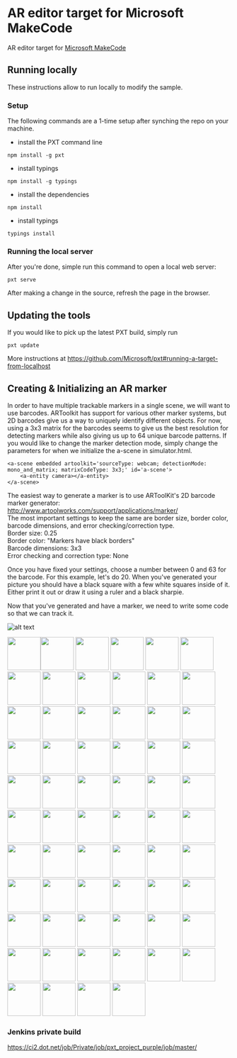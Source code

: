 # AR editor target for Microsoft MakeCode

AR editor target for
[Microsoft MakeCode](https://github.com/Microsoft/pxt)

## Running locally

These instructions allow to run locally to modify the sample.

### Setup

The following commands are a 1-time setup after synching the repo on your machine.

* install the PXT command line
```
npm install -g pxt
```
* install typings
```
npm install -g typings
```
* install the dependencies
```
npm install
```
* install typings
```
typings install
```

### Running the local server

After you're done, simple run this command to open a local web server:
```
pxt serve
```

After making a change in the source, refresh the page in the browser.

## Updating the tools

If you would like to pick up the latest PXT build, simply run
```
pxt update
```

More instructions at https://github.com/Microsoft/pxt#running-a-target-from-localhost 

## Creating & Initializing an AR marker
In order to have multiple trackable markers in a single scene, we will want to use barcodes. ARToolkit has support for various other marker systems, but 2D barcodes give us a way to uniquely identify different objects. For now, using a 3x3 matrix for the barcodes seems to give us the best resolution for detecting markers while also giving us up to 64 unique barcode patterns. If you would like to change the marker detection mode, simply change the parameters for when we initialize the a-scene in simulator.html.

```
<a-scene embedded artoolkit='sourceType: webcam; detectionMode: mono_and_matrix; matrixCodeType: 3x3;' id='a-scene'>
    <a-entity camera></a-entity>
</a-scene>
```    

The easiest way to generate a marker is to use ARToolKit's 2D barcode marker generator: http://www.artoolworks.com/support/applications/marker/  
The most important settings to keep the same are border size, border color, barcode dimensions, and error checking/correction type.  
Border size: 0.25  
Border color: "Markers have black borders"  
Barcode dimensions: 3x3  
Error checking and correction type: None  

Once you have fixed your settings, choose a number between 0 and 63 for the barcode. For this example, let's do 20. When you've generated your picture you should have a black square with a few white squares inside of it. Either print it out or draw it using a ruler and a black sharpie.

Now that you've generated and have a marker, we need to write some code so that we can track it.

![alt text](https://github.com/Microsoft/pxt-ar/blob/master/examples/example1.png)


<img src="https://github.com/Microsoft/pxt-ar/blob/master/examples/AR_MARKER_CODES/00.png" width="75"><img src="https://github.com/Microsoft/pxt-ar/blob/master/examples/AR_MARKER_CODES/01.png" width="75">
<img src="https://github.com/Microsoft/pxt-ar/blob/master/examples/AR_MARKER_CODES/02.png" width="75">
<img src="https://github.com/Microsoft/pxt-ar/blob/master/examples/AR_MARKER_CODES/03.png" width="75">
<img src="https://github.com/Microsoft/pxt-ar/blob/master/examples/AR_MARKER_CODES/04.png" width="75">
<img src="https://github.com/Microsoft/pxt-ar/blob/master/examples/AR_MARKER_CODES/05.png" width="75">
<img src="https://github.com/Microsoft/pxt-ar/blob/master/examples/AR_MARKER_CODES/06.png" width="75">
<img src="https://github.com/Microsoft/pxt-ar/blob/master/examples/AR_MARKER_CODES/07.png" width="75">
<img src="https://github.com/Microsoft/pxt-ar/blob/master/examples/AR_MARKER_CODES/08.png" width="75">
<img src="https://github.com/Microsoft/pxt-ar/blob/master/examples/AR_MARKER_CODES/09.png" width="75">
<img src="https://github.com/Microsoft/pxt-ar/blob/master/examples/AR_MARKER_CODES/10.png" width="75">
<img src="https://github.com/Microsoft/pxt-ar/blob/master/examples/AR_MARKER_CODES/11.png" width="75">
<img src="https://github.com/Microsoft/pxt-ar/blob/master/examples/AR_MARKER_CODES/12.png" width="75">
<img src="https://github.com/Microsoft/pxt-ar/blob/master/examples/AR_MARKER_CODES/13.png" width="75">
<img src="https://github.com/Microsoft/pxt-ar/blob/master/examples/AR_MARKER_CODES/14.png" width="75">
<img src="https://github.com/Microsoft/pxt-ar/blob/master/examples/AR_MARKER_CODES/15.png" width="75">
<img src="https://github.com/Microsoft/pxt-ar/blob/master/examples/AR_MARKER_CODES/16.png" width="75">
<img src="https://github.com/Microsoft/pxt-ar/blob/master/examples/AR_MARKER_CODES/17.png" width="75">
<img src="https://github.com/Microsoft/pxt-ar/blob/master/examples/AR_MARKER_CODES/18.png" width="75">
<img src="https://github.com/Microsoft/pxt-ar/blob/master/examples/AR_MARKER_CODES/19.png" width="75">
<img src="https://github.com/Microsoft/pxt-ar/blob/master/examples/AR_MARKER_CODES/20.png" width="75">
<img src="https://github.com/Microsoft/pxt-ar/blob/master/examples/AR_MARKER_CODES/21.png" width="75">
<img src="https://github.com/Microsoft/pxt-ar/blob/master/examples/AR_MARKER_CODES/22.png" width="75">
<img src="https://github.com/Microsoft/pxt-ar/blob/master/examples/AR_MARKER_CODES/23.png" width="75">
<img src="https://github.com/Microsoft/pxt-ar/blob/master/examples/AR_MARKER_CODES/24.png" width="75">
<img src="https://github.com/Microsoft/pxt-ar/blob/master/examples/AR_MARKER_CODES/25.png" width="75">
<img src="https://github.com/Microsoft/pxt-ar/blob/master/examples/AR_MARKER_CODES/26.png" width="75">
<img src="https://github.com/Microsoft/pxt-ar/blob/master/examples/AR_MARKER_CODES/27.png" width="75">
<img src="https://github.com/Microsoft/pxt-ar/blob/master/examples/AR_MARKER_CODES/28.png" width="75">
<img src="https://github.com/Microsoft/pxt-ar/blob/master/examples/AR_MARKER_CODES/29.png" width="75">
<img src="https://github.com/Microsoft/pxt-ar/blob/master/examples/AR_MARKER_CODES/30.png" width="75">
<img src="https://github.com/Microsoft/pxt-ar/blob/master/examples/AR_MARKER_CODES/31.png" width="75">
<img src="https://github.com/Microsoft/pxt-ar/blob/master/examples/AR_MARKER_CODES/32.png" width="75">
<img src="https://github.com/Microsoft/pxt-ar/blob/master/examples/AR_MARKER_CODES/33.png" width="75">
<img src="https://github.com/Microsoft/pxt-ar/blob/master/examples/AR_MARKER_CODES/34.png" width="75">
<img src="https://github.com/Microsoft/pxt-ar/blob/master/examples/AR_MARKER_CODES/35.png" width="75">
<img src="https://github.com/Microsoft/pxt-ar/blob/master/examples/AR_MARKER_CODES/36.png" width="75">
<img src="https://github.com/Microsoft/pxt-ar/blob/master/examples/AR_MARKER_CODES/37.png" width="75">
<img src="https://github.com/Microsoft/pxt-ar/blob/master/examples/AR_MARKER_CODES/38.png" width="75">
<img src="https://github.com/Microsoft/pxt-ar/blob/master/examples/AR_MARKER_CODES/39.png" width="75">
<img src="https://github.com/Microsoft/pxt-ar/blob/master/examples/AR_MARKER_CODES/40.png" width="75">
<img src="https://github.com/Microsoft/pxt-ar/blob/master/examples/AR_MARKER_CODES/41.png" width="75">
<img src="https://github.com/Microsoft/pxt-ar/blob/master/examples/AR_MARKER_CODES/42.png" width="75">
<img src="https://github.com/Microsoft/pxt-ar/blob/master/examples/AR_MARKER_CODES/43.png" width="75">
<img src="https://github.com/Microsoft/pxt-ar/blob/master/examples/AR_MARKER_CODES/44.png" width="75">
<img src="https://github.com/Microsoft/pxt-ar/blob/master/examples/AR_MARKER_CODES/45.png" width="75">
<img src="https://github.com/Microsoft/pxt-ar/blob/master/examples/AR_MARKER_CODES/46.png" width="75">
<img src="https://github.com/Microsoft/pxt-ar/blob/master/examples/AR_MARKER_CODES/47.png" width="75">
<img src="https://github.com/Microsoft/pxt-ar/blob/master/examples/AR_MARKER_CODES/48.png" width="75">
<img src="https://github.com/Microsoft/pxt-ar/blob/master/examples/AR_MARKER_CODES/49.png" width="75">
<img src="https://github.com/Microsoft/pxt-ar/blob/master/examples/AR_MARKER_CODES/50.png" width="75">
<img src="https://github.com/Microsoft/pxt-ar/blob/master/examples/AR_MARKER_CODES/51.png" width="75">
<img src="https://github.com/Microsoft/pxt-ar/blob/master/examples/AR_MARKER_CODES/52.png" width="75">
<img src="https://github.com/Microsoft/pxt-ar/blob/master/examples/AR_MARKER_CODES/53.png" width="75">
<img src="https://github.com/Microsoft/pxt-ar/blob/master/examples/AR_MARKER_CODES/54.png" width="75">
<img src="https://github.com/Microsoft/pxt-ar/blob/master/examples/AR_MARKER_CODES/55.png" width="75">
<img src="https://github.com/Microsoft/pxt-ar/blob/master/examples/AR_MARKER_CODES/56.png" width="75">
<img src="https://github.com/Microsoft/pxt-ar/blob/master/examples/AR_MARKER_CODES/57.png" width="75">
<img src="https://github.com/Microsoft/pxt-ar/blob/master/examples/AR_MARKER_CODES/58.png" width="75">
<img src="https://github.com/Microsoft/pxt-ar/blob/master/examples/AR_MARKER_CODES/59.png" width="75">
<img src="https://github.com/Microsoft/pxt-ar/blob/master/examples/AR_MARKER_CODES/60.png" width="75">
<img src="https://github.com/Microsoft/pxt-ar/blob/master/examples/AR_MARKER_CODES/61.png" width="75">
<img src="https://github.com/Microsoft/pxt-ar/blob/master/examples/AR_MARKER_CODES/62.png" width="75">
<img src="https://github.com/Microsoft/pxt-ar/blob/master/examples/AR_MARKER_CODES/63.png" width="75">

### Jenkins private build

https://ci2.dot.net/job/Private/job/pxt_project_purple/job/master/

